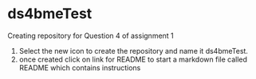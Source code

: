 # ds4bmeTest
Creating repository for Question 4 of assignment 1
1. Select the new icon to create the repository and name it ds4bmeTest.
2. once created click on link for README to  start a markdown file called README which contains instructions
